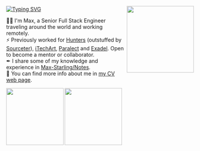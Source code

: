 [![Typing SVG](https://readme-typing-svg.demolab.com?font=Fira+Code&weight=500&duration=4000&pause=1000&color=27E8A7&multiline=true&width=435&height=30&lines=Greetings%F0%9F%91%8B)](https://git.io/typing-svg)
<img align="right" height="180" src="https://user-images.githubusercontent.com/22237384/214588861-78b05d0c-31d1-4837-9567-c1d6a3020e6c.gif" />
<!-- <img align="right" height="180" src="https://user-images.githubusercontent.com/22237384/214594621-5bb716f9-45a9-4299-9b6d-8a3badd62ddc.gif" /> -->
<!-- based in ~~Minsk, Belarus~~ (anywhere but here).   -->
🧙‍♂️ I'm Max, a Senior Full Stack Engineer traveling around the world and working remotely.  
⚡ Previously worked for [Hunters](https://www.hunters.ai/) (outstuffed by [Sourceter](https://sourceter.com/)), [iTechArt](https://www.itechart.com/), [Paralect](https://www.paralect.com/) and [Exadel](https://exadel.com/). Open to become a mentor or collaborator.  
✒ I share some of my knowledge and experience in [Max-Starling/Notes](https://github.com/Max-Starling/Notes).  
🔭 You can find more info about me in [my CV web page](https://cv-max-starling.vercel.app/).  

<a href="http://www.github.com/Max-Starling">
 <img align="left" height="154" src="https://github-readme-streak-stats.herokuapp.com/?user=Max-Starling&stroke=ffffff&background=242938&ring=7395df&fire=27e8a7&currStreakNum=27e8a7&currStreakLabel=27e8a7&sideNums=27e8a7&&sideLabels=88dcfe&dates=88dcfe" /></a>

<img height="154" src="https://github-readme-stats.vercel.app/api?username=Max-Starling&show_icons=true&include_all_commits=true&count_private=true&theme=blueberry&hide=contribs&custom_title=Max-Starling%27s%20GitHub%20Stats" align="center" />
 
<!-- [![Typing SVG](https://readme-typing-svg.demolab.com?font=Fira+Code&size=15&duration=2000&pause=4000&color=FFF516&multiline=true&repeat=false&width=535&height=30&lines=Ukra%D1%97ne%2Cthe+whole+world+is+with+you!%F0%9F%92%99%F0%9F%92%9B)](https://git.io/typing-svg) -->

<!-- <a href="https://wakatime.com" width="200px"><img src="https://wakatime.com/share/@Max_Starling/b5324425-4052-4937-90ea-44cc8905dc67.png" /></a> -->


<!-- [![Top Langs](https://github-readme-stats.vercel.app/api/top-langs/?username=Max-Starling&layout=compact)](https://github.com/anuraghazra/github-readme-stats) -->

<!--  and my experience, my skills -->
<!-- 👯 Open for contributing. -->
<!--
**Max-Starling/Max-Starling** is a ✨ _special_ ✨ repository because its `README.md` (this file) appears on your GitHub profile.


Here are some ideas to get you started:

- 🔭 I’m currently working on ...
- 🌱 I’m currently learning ...
- 👯 I’m looking to collaborate on ...
- 🤔 I’m looking for help with ...
- 💬 Ask me about ...
- 📫 How to reach me: ...
- 😄 Pronouns: ...
- ⚡ Fun fact: ...
-->



